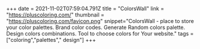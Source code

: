+++
date = 2021-11-02T07:59:04.791Z
title = "ColorsWall"
link = "https://pluscoloring.com/"
thumbnail = "https://pluscoloring.com/favicon.png"
snippet="ColorsWall - place to store your color palettes. Brand color codes. Generate Random colors palette. Design colors combinations. Tool to choose colors for Your website."
tags = ["coloring","palettes"," design"]
+++

